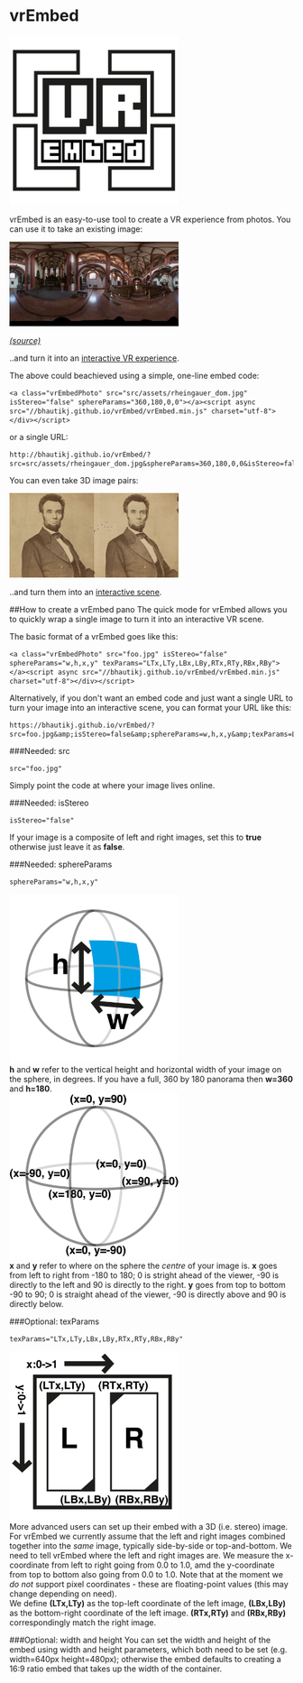 # vrEmbed

<img src="src/assets/vrEmbedLogo.png" width="300px">

vrEmbed is an easy-to-use tool to create a VR experience from photos. You can use it to take an existing image:

<img src="src/assets/rheingauer_dom.jpg" width=300px/>

<a href="https://commons.wikimedia.org/wiki/File:Rheingauer_Dom,_Geisenheim,_360_Panorama_(Equirectangular_projection).jpg" target="_blank"><i>(source)</i></a>

..and turn it into an <a href="http://bhautikj.github.io/vrEmbed/?src=src/assets/rheingauer_dom.jpg&sphereParams=360,180,0,0&isStereo=false">interactive VR experience</a>.

The above could beachieved using a simple, one-line embed code:
```
<a class="vrEmbedPhoto" src="src/assets/rheingauer_dom.jpg" isStereo="false" sphereParams="360,180,0,0"></a><script async src="//bhautikj.github.io/vrEmbed/vrEmbed.min.js" charset="utf-8"></div></script>
```

or a single URL:
```
http://bhautikj.github.io/vrEmbed/?src=src/assets/rheingauer_dom.jpg&sphereParams=360,180,0,0&isStereo=false
```

You can even take 3D image pairs:

<img src="src/assets/stereograph_b.jpg" width=300px/>

..and turn them into an <a href="http://bhautikj.github.io/vrEmbed/?src=src/assets/stereograph_b.jpg&sphereParams=90,90,0,0&isStereo=true&texParams=.0,.0,.5,1.,.5,.0,1.,1.">interactive scene</a>.


##How to create a vrEmbed pano
The quick mode for vrEmbed allows you to quickly wrap a single image to turn it into an interactive VR scene.

The basic format of a vrEmbed goes like this:
```
<a class="vrEmbedPhoto" src="foo.jpg" isStereo="false" sphereParams="w,h,x,y" texParams="LTx,LTy,LBx,LBy,RTx,RTy,RBx,RBy"></a><script async src="//bhautikj.github.io/vrEmbed/vrEmbed.min.js" charset="utf-8"></div></script>
```

Alternatively, if you don't want an embed code and just want a single URL to turn your image into an interactive scene, you can format your URL like this:
```
https://bhautikj.github.io/vrEmbed/?src=foo.jpg&amp;isStereo=false&amp;sphereParams=w,h,x,y&amp;texParams=LTx,LTy,LBx,LBy,RTx,RTy,RBx,RBy
```

###Needed: src
```
src="foo.jpg"
```
Simply point the code at where your image lives online.

###Needed: isStereo
```
isStereo="false"
```
If your image is a composite of left and right images, set this to <b>true</b> otherwise just leave it as <b>false</b>.

###Needed: sphereParams
```
sphereParams="w,h,x,y"
```
<div class="figure"><img src="src/assets/image_size.png" width=300px/></div>
<b>h</b> and <b>w</b> refer to the vertical height and horizontal width of your image on the sphere, in degrees. If you have a full, 360 by 180 panorama then <b>w=360</b> and <b>h=180</b>.
<div class="figure"><img src="src/assets/image_location.png" width=300px/></div>
<b>x</b> and <b>y</b> refer to where on the sphere the <i>centre</i> of your image is. <b>x</b> goes from left to right from -180 to 180; 0 is stright ahead of the viewer, -90 is directly to the left and 90 is directly to the right. <b>y</b> goes from top to bottom -90 to 90; 0 is straight ahead of the viewer, -90 is directly above and 90 is directly below.

###Optional: texParams
```
texParams="LTx,LTy,LBx,LBy,RTx,RTy,RBx,RBy"
```
<div class="figure"><img src="src/assets/stereo_image_coords.png" width=300px/></div>
More advanced users can set up their embed with a 3D (i.e. stereo) image. For vrEmbed we currently assume that the left and right images combined together into the <i>same</i> image, typically side-by-side or top-and-bottom. We need to tell vrEmbed where the left and right images are. We measure the x-coordinate from left to right going from 0.0 to 1.0, amd the y-coordinate from top to bottom also going from 0.0 to 1.0. Note that at the moment we <i>do not</i> support pixel coordinates - these are floating-point values (this may change depending on need).<br/>
We define <b>(LTx,LTy)</b> as the top-left coordinate of the left image, <b>(LBx,LBy)</b> as the bottom-right coordinate of the left image.  <b>(RTx,RTy)</b> and <b>(RBx,RBy)</b> correspondingly match the right image.

###Optional: width and height
You can set the width and height of the embed using width and height parameters, which both need to be set (e.g. width=640px height=480px); otherwise the embed defaults to creating a 16:9 ratio embed that takes up the width of the container.



